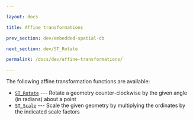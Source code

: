 ```yaml
---

layout: docs

title: Affine transformations

prev_section: dev/embedded-spatial-db

next_section: dev/ST_Rotate

permalink: /docs/dev/affine-transformations/

---
```


The following affine transformation functions are available:

* [`ST_Rotate`](../ST_Rotate) --- Rotate a geometry counter-clockwise by the
  given angle (in radians) about a point
* [`ST_Scale`](../ST_Scale) --- Scale the given geometry by multiplying the
  ordinates by the indicated scale factors
